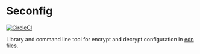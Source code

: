 # Seconfig

[![CircleCI](https://circleci.com/gh/beetleman/seconfig.svg?style=svg)](https://circleci.com/gh/beetleman/seconfig)

Library and command line tool for encrypt and decrypt configuration in [edn](https://github.com/edn-format/edn) files.
